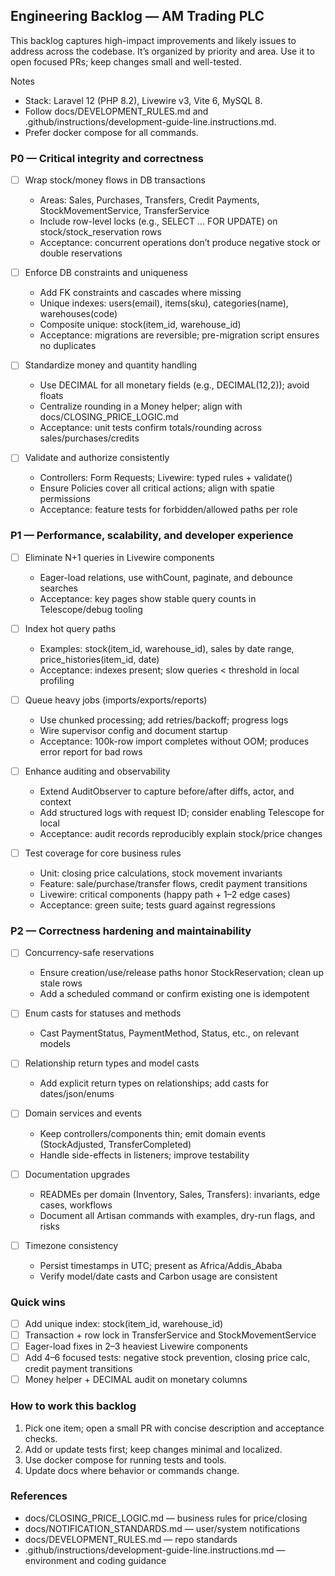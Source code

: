 ## Engineering Backlog — AM Trading PLC

This backlog captures high-impact improvements and likely issues to address across the codebase. It’s organized by priority and area. Use it to open focused PRs; keep changes small and well-tested.

Notes
- Stack: Laravel 12 (PHP 8.2), Livewire v3, Vite 6, MySQL 8.
- Follow docs/DEVELOPMENT_RULES.md and .github/instructions/development-guide-line.instructions.md.
- Prefer docker compose for all commands.

### P0 — Critical integrity and correctness

- [ ] Wrap stock/money flows in DB transactions
  - Areas: Sales, Purchases, Transfers, Credit Payments, StockMovementService, TransferService
  - Include row-level locks (e.g., SELECT … FOR UPDATE) on stock/stock_reservation rows
  - Acceptance: concurrent operations don’t produce negative stock or double reservations

- [ ] Enforce DB constraints and uniqueness
  - Add FK constraints and cascades where missing
  - Unique indexes: users(email), items(sku), categories(name), warehouses(code)
  - Composite unique: stock(item_id, warehouse_id)
  - Acceptance: migrations are reversible; pre-migration script ensures no duplicates

- [ ] Standardize money and quantity handling
  - Use DECIMAL for all monetary fields (e.g., DECIMAL(12,2)); avoid floats
  - Centralize rounding in a Money helper; align with docs/CLOSING_PRICE_LOGIC.md
  - Acceptance: unit tests confirm totals/rounding across sales/purchases/credits

- [ ] Validate and authorize consistently
  - Controllers: Form Requests; Livewire: typed rules + validate()
  - Ensure Policies cover all critical actions; align with spatie permissions
  - Acceptance: feature tests for forbidden/allowed paths per role

### P1 — Performance, scalability, and developer experience

- [ ] Eliminate N+1 queries in Livewire components
  - Eager-load relations, use withCount, paginate, and debounce searches
  - Acceptance: key pages show stable query counts in Telescope/debug tooling

- [ ] Index hot query paths
  - Examples: stock(item_id, warehouse_id), sales by date range, price_histories(item_id, date)
  - Acceptance: indexes present; slow queries < threshold in local profiling

- [ ] Queue heavy jobs (imports/exports/reports)
  - Use chunked processing; add retries/backoff; progress logs
  - Wire supervisor config and document startup
  - Acceptance: 100k-row import completes without OOM; produces error report for bad rows

- [ ] Enhance auditing and observability
  - Extend AuditObserver to capture before/after diffs, actor, and context
  - Add structured logs with request ID; consider enabling Telescope for local
  - Acceptance: audit records reproducibly explain stock/price changes

- [ ] Test coverage for core business rules
  - Unit: closing price calculations, stock movement invariants
  - Feature: sale/purchase/transfer flows, credit payment transitions
  - Livewire: critical components (happy path + 1–2 edge cases)
  - Acceptance: green suite; tests guard against regressions

### P2 — Correctness hardening and maintainability

- [ ] Concurrency-safe reservations
  - Ensure creation/use/release paths honor StockReservation; clean up stale rows
  - Add a scheduled command or confirm existing one is idempotent

- [ ] Enum casts for statuses and methods
  - Cast PaymentStatus, PaymentMethod, Status, etc., on relevant models

- [ ] Relationship return types and model casts
  - Add explicit return types on relationships; add casts for dates/json/enums

- [ ] Domain services and events
  - Keep controllers/components thin; emit domain events (StockAdjusted, TransferCompleted)
  - Handle side-effects in listeners; improve testability

- [ ] Documentation upgrades
  - READMEs per domain (Inventory, Sales, Transfers): invariants, edge cases, workflows
  - Document all Artisan commands with examples, dry-run flags, and risks

- [ ] Timezone consistency
  - Persist timestamps in UTC; present as Africa/Addis_Ababa
  - Verify model/date casts and Carbon usage are consistent

### Quick wins

- [ ] Add unique index: stock(item_id, warehouse_id)
- [ ] Transaction + row lock in TransferService and StockMovementService
- [ ] Eager-load fixes in 2–3 heaviest Livewire components
- [ ] Add 4–6 focused tests: negative stock prevention, closing price calc, credit payment transitions
- [ ] Money helper + DECIMAL audit on monetary columns

### How to work this backlog

1. Pick one item; open a small PR with concise description and acceptance checks.
2. Add or update tests first; keep changes minimal and localized.
3. Use docker compose for running tests and tools.
4. Update docs where behavior or commands change.

### References

- docs/CLOSING_PRICE_LOGIC.md — business rules for price/closing
- docs/NOTIFICATION_STANDARDS.md — user/system notifications
- docs/DEVELOPMENT_RULES.md — repo standards
- .github/instructions/development-guide-line.instructions.md — environment and coding guidance
